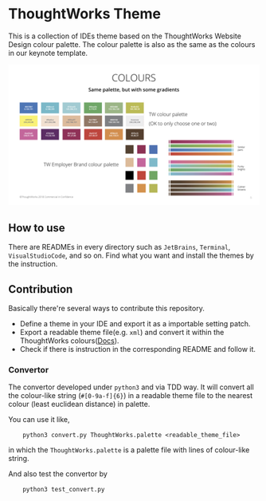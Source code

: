 # ThoughtWorks Theme

This is a collection of IDEs theme based on the ThoughtWorks Website Design colour palette. The colour palette is also as the same as the colours in our keynote template.

![ThoughtWorks Website Design](./WebsiteDesignBrief.png)

## How to use

There are READMEs in every directory such as `JetBrains`, `Terminal`, `VisualStudioCode`, and so on. Find what you want and install the themes by the instruction.

## Contribution

Basically there're several ways to contribute this repository.

- Define a theme in your IDE and export it as a importable setting patch.
- Export a readable theme file(e.g. `xml`) and convert it within the ThoughtWorks colours([Docs](#convertor)).
- Check if there is instruction in the corresponding README and follow it.

### Convertor

The convertor developed under `python3` and via TDD way. It will convert all the colour-like string (`#[0-9a-f]{6}`) in a readable theme file to the nearest colour (least euclidean distance) in palette.

You can use it like,

```shell
    python3 convert.py ThoughtWorks.palette <readable_theme_file>
```

in which the `ThoughtWorks.palette` is a palette file with lines of colour-like string.

And also test the convertor by

```shell
    python3 test_convert.py
```
